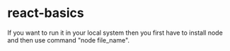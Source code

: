 # react-basics

If you want to run it in your local system then you first have to install node and then use command "node file_name".
